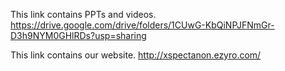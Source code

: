 This link contains PPTs and videos.
https://drive.google.com/drive/folders/1CUwG-KbQiNPJFNmGr-D3h9NYM0GHlRDs?usp=sharing

This link contains our website.
http://xspectanon.ezyro.com/
